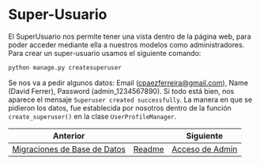 # Super-Usuario

El SuperUsuario nos permite tener una vista dentro de la página web, para poder acceder mediante ella a nuestros modelos como administradores. Para crear un super-usuario usamos el siguiente comando:

```txt
python manage.py createsuperuser
```

Se nos va a pedir algunos datos: Email (cpaezferreira@gmail.com), Name (David Ferrer), Password (admin_1234567890). Si todo está bien, nos aparece el mensaje `Superuser created successfully`. La manera en que se pidieron los datos, fue establecida por nosotros dentro de la función `create_superuser()` en la clase `UserProfileManager`.

| Anterior |                        | Siguiente                                   |
| -------- | ---------------------- | ------------------------------------------- |
| [Migraciones de Base de Datos](05_Migraciones_Base_Datos.md) | [Readme](../../README.md) | [Acceso de Admin](07_Acceso_Admin.md) |
